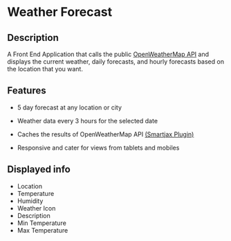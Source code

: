 # Weather Forecast

## Description
A Front End Application that calls the public [OpenWeatherMap API](https://openweathermap.org/api) and displays the current weather, daily forecasts, and hourly
forecasts based on the location that you want.

## Features

-  5 day forecast at any location or city

-  Weather data every 3 hours for the selected date

- Caches the results of OpenWeatherMap API [(Smartjax Plugin)](https://github.com/VoidCanvas/Smartjax)
  
- Responsive and cater for views from tablets and mobiles

## Displayed info
 * Location
 * Temperature
 * Humidity 
 * Weather Icon
 * Description 
 * Min Temperature
 * Max Temperature
